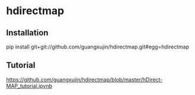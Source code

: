 # hdirectmap

## Installation

pip install git+git://github.com/guangxujin/hdirectmap.git#egg=hdirectmap

## Tutorial

https://github.com/guangxujin/hdirectmap/blob/master/hDirect-MAP_tutorial.ipynb
